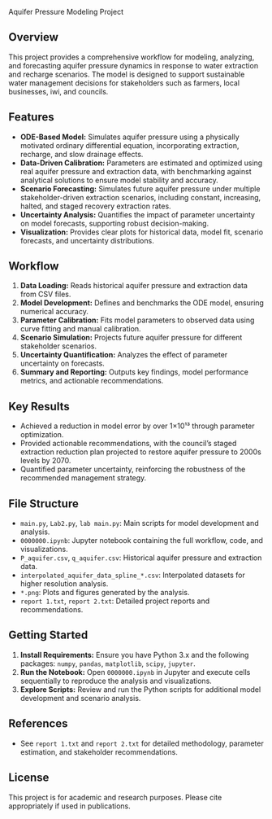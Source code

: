 Aquifer Pressure Modeling Project

## Overview
This project provides a comprehensive workflow for modeling, analyzing, and forecasting aquifer pressure dynamics in response to water extraction and recharge scenarios. The model is designed to support sustainable water management decisions for stakeholders such as farmers, local businesses, iwi, and councils.

## Features
- **ODE-Based Model:** Simulates aquifer pressure using a physically motivated ordinary differential equation, incorporating extraction, recharge, and slow drainage effects.
- **Data-Driven Calibration:** Parameters are estimated and optimized using real aquifer pressure and extraction data, with benchmarking against analytical solutions to ensure model stability and accuracy.
- **Scenario Forecasting:** Simulates future aquifer pressure under multiple stakeholder-driven extraction scenarios, including constant, increasing, halted, and staged recovery extraction rates.
- **Uncertainty Analysis:** Quantifies the impact of parameter uncertainty on model forecasts, supporting robust decision-making.
- **Visualization:** Provides clear plots for historical data, model fit, scenario forecasts, and uncertainty distributions.

## Workflow
1. **Data Loading:** Reads historical aquifer pressure and extraction data from CSV files.
2. **Model Development:** Defines and benchmarks the ODE model, ensuring numerical accuracy.
3. **Parameter Calibration:** Fits model parameters to observed data using curve fitting and manual calibration.
4. **Scenario Simulation:** Projects future aquifer pressure for different stakeholder scenarios.
5. **Uncertainty Quantification:** Analyzes the effect of parameter uncertainty on forecasts.
6. **Summary and Reporting:** Outputs key findings, model performance metrics, and actionable recommendations.

## Key Results
- Achieved a reduction in model error by over 1×10¹³ through parameter optimization.
- Provided actionable recommendations, with the council’s staged extraction reduction plan projected to restore aquifer pressure to 2000s levels by 2070.
- Quantified parameter uncertainty, reinforcing the robustness of the recommended management strategy.

## File Structure
- `main.py`, `Lab2.py`, `lab main.py`: Main scripts for model development and analysis.
- `0000000.ipynb`: Jupyter notebook containing the full workflow, code, and visualizations.
- `P_aquifer.csv`, `q_aquifer.csv`: Historical aquifer pressure and extraction data.
- `interpolated_aquifer_data_spline_*.csv`: Interpolated datasets for higher resolution analysis.
- `*.png`: Plots and figures generated by the analysis.
- `report 1.txt`, `report 2.txt`: Detailed project reports and recommendations.

## Getting Started
1. **Install Requirements:** Ensure you have Python 3.x and the following packages: `numpy`, `pandas`, `matplotlib`, `scipy`, `jupyter`.
2. **Run the Notebook:** Open `0000000.ipynb` in Jupyter and execute cells sequentially to reproduce the analysis and visualizations.
3. **Explore Scripts:** Review and run the Python scripts for additional model development and scenario analysis.

## References
- See `report 1.txt` and `report 2.txt` for detailed methodology, parameter estimation, and stakeholder recommendations.

## License
This project is for academic and research purposes. Please cite appropriately if used in publications.